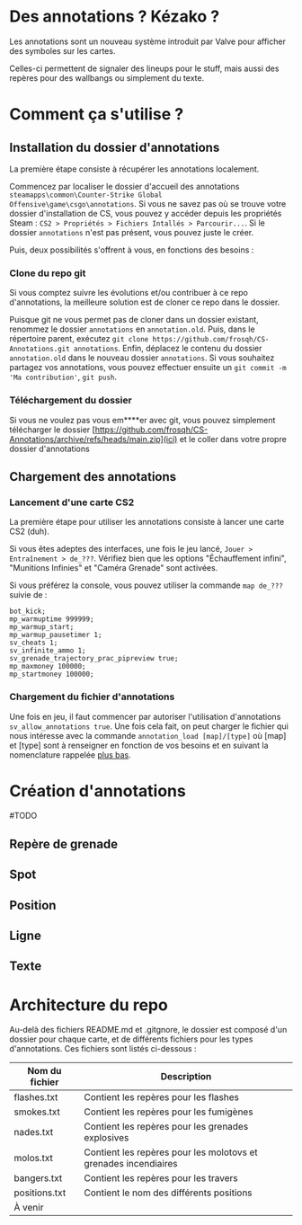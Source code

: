 # Des annotations ? Kézako ?

Les annotations sont un nouveau système introduit par Valve pour afficher des symboles sur les cartes.

Celles-ci permettent de signaler des lineups pour le stuff, mais aussi des repères pour des wallbangs ou simplement du texte.

# Comment ça s'utilise ?

## Installation du dossier d'annotations

La première étape consiste à récupérer les annotations localement.

Commencez par localiser le dossier d'accueil des annotations `steamapps\common\Counter-Strike Global Offensive\game\csgo\annotations`. Si vous ne savez pas où se trouve votre dossier d'installation de CS, vous pouvez y accéder depuis les propriétés Steam : `CS2 > Propriétés > Fichiers Intallés > Parcourir...`. Si le dossier `annotations` n'est pas présent, vous pouvez juste le créer.

Puis, deux possibilités s'offrent à vous, en fonctions des besoins :

### Clone du repo git

Si vous comptez suivre les évolutions et/ou contribuer à ce repo d'annotations, la meilleure solution est de cloner ce repo dans le dossier. 

Puisque git ne vous permet pas de cloner dans un dossier existant, renommez le dossier `annotations` en `annotation.old`. Puis, dans le répertoire parent, exécutez `git clone https://github.com/frosqh/CS-Annotations.git annotations`. Enfin, déplacez le contenu du dossier `annotation.old` dans le nouveau dossier `annotations`. Si vous souhaitez partagez vos annotations, vous pouvez effectuer ensuite un `git commit -m 'Ma contribution'`, `git push`.

### Téléchargement du dossier

Si vous ne voulez pas vous em\*\*\*\*er avec git, vous pouvez simplement télécharger le dossier [https://github.com/frosqh/CS-Annotations/archive/refs/heads/main.zip](ici) et le coller dans votre propre dossier d'annotations 

## Chargement des annotations

### Lancement d'une carte CS2

La première étape pour utiliser les annotations consiste à lancer une carte CS2 (duh).

Si vous êtes adeptes des interfaces, une fois le jeu lancé, `Jouer > Entraînement > de_???`. Vérifiez bien que les options "Échauffement infini", "Munitions Infinies" et "Caméra Grenade" sont activées. 

Si vous préférez la console, vous pouvez utiliser la commande `map de_???` suivie de : 

```
bot_kick;
mp_warmuptime 999999;
mp_warmup_start;
mp_warmup_pausetimer 1;
sv_cheats 1;
sv_infinite_ammo 1;
sv_grenade_trajectory_prac_pipreview true;
mp_maxmoney 100000;
mp_startmoney 100000;
```

### Chargement du fichier d'annotations

Une fois en jeu, il faut commencer par autoriser l'utilisation d'annotations `sv_allow_annotations true`. Une fois cela fait, on peut charger le fichier qui nous intéresse avec la commande `annotation_load [map]/[type]` où \[map\] et \[type\] sont à renseigner en fonction de vos besoins et en suivant la nomenclature rappelée [plus bas](https://github.com/frosqh/CS-Annotations?tab=readme-ov-file#architecture-du-repo).

# Création d'annotations

#TODO
## Repère de grenade

## Spot

## Position

## Ligne

## Texte

# Architecture du repo

Au-delà des fichiers README.md et .gitgnore, le dossier est composé d'un dossier pour chaque carte, et de différents fichiers pour les types d'annotations. Ces fichiers sont listés ci-dessous : 

| Nom du fichier | Description                                                     |
| -------------- | --------------------------------------------------------------- |
| flashes.txt    | Contient les repères pour les flashes                           |
| smokes.txt     | Contient les repères pour les fumigènes                         |
| nades.txt      | Contient les repères pour les grenades explosives               |
| molos.txt      | Contient les repères pour les molotovs et grenades incendiaires |
| bangers.txt    | Contient les repères pour les travers                           |
| positions.txt  | Contient le nom des différents positions                        |
| À venir        |                                                                 |
